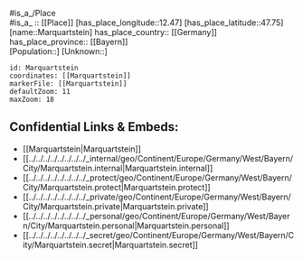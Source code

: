 ﻿---
location: [47.75,12.47] 
mapzoom: [7,12] 
mapmarker: city 
type: City
tags:
- geo/City


SpocWebEntityId: 32324
isDeleted: false
confidential: public

---
#is_a_/Place  
#is_a_ :: [[Place]] 
[has_place_longitude::12.47] 
[has_place_latitude::47.75] 
[name::Marquartstein] 
has_place_country:: [[Germany]]  
has_place_province:: [[Bayern]]  
[Population::] 
[Unknown::] 


```leaflet
id: Marquartstein
coordinates: [[Marquartstein]] 
markerFile: [[Marquartstein]] 
defaultZoom: 11 
maxZoom: 18
```


## Confidential Links & Embeds: 
- [[Marquartstein|Marquartstein]]  
- [[../../../../../../../../_internal/geo/Continent/Europe/Germany/West/Bayern/City/Marquartstein.internal|Marquartstein.internal]] 
- [[../../../../../../../../_protect/geo/Continent/Europe/Germany/West/Bayern/City/Marquartstein.protect|Marquartstein.protect]] 
- [[../../../../../../../../_private/geo/Continent/Europe/Germany/West/Bayern/City/Marquartstein.private|Marquartstein.private]] 
- [[../../../../../../../../_personal/geo/Continent/Europe/Germany/West/Bayern/City/Marquartstein.personal|Marquartstein.personal]] 
- [[../../../../../../../../_secret/geo/Continent/Europe/Germany/West/Bayern/City/Marquartstein.secret|Marquartstein.secret]] 

